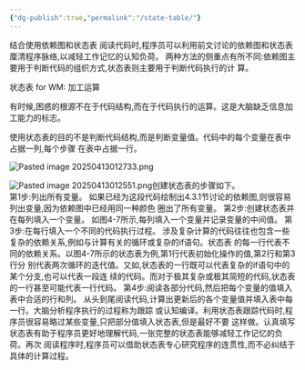 ```yaml
---
{"dg-publish":true,"permalink":"/state-table/"}
---
```



结合使用依赖图和状态表 阅读代码时,程序员可以利用前文讨论的依赖图和状态表厘清程序脉络,以减轻工作记忆的认知负荷。  两种方法的侧重点有所不同:依赖图主要用于判断代码的组织方式,状态表则主要用于判断代码执行的计  算。

状态表 for WM: 加工运算

有时候,困惑的根源不在于代码结构,而在于代码执行的运算。这是大脑缺乏信息加工能力的标志。


使用状态表的目的不是判断代码结构,而是判断变量值。代码中的每个变量在表中占据一列,每个步骤  在表中占据一行。

![Pasted image 20250413012733.png](/img/user/Pasted%20image%2020250413012733.png)

![Pasted image 20250413012551.png](/img/user/Pasted%20image%2020250413012551.png)创建状态表的步骤如下。  
第1步:列出所有变量。  如果已经为这段代码绘制出4.3.1节讨论的依赖图,则很容易列出变量,因为依赖图中已经用同一种颜色  圈出了所有变量。  第2步:创建状态表并在每列填入一个变量。  如图4-7所示,每列填入一个变量并记录变量的中间值。  第3步:在每行填入一个不同的代码执行过程。 涉及复杂计算的代码往往也包含一些复杂的依赖关系,例如与计算有关的循环或复杂的if语句。状态表  的每一行代表不同的依赖关系。以图4-7所示的状态表为例,第1行代表初始化操作的值,第2行和第3行分  别代表两次循环的迭代值。又如,状态表的一行既可以代表复杂的if语句中的某个分支,也可以代表一段连  续的代码。而对于极其复杂或极其简短的代码,状态表的一行甚至可能代表一行代码。  第4步:阅读各部分代码,然后把每个变量的值填入表中合适的行和列。  从头到尾阅读代码,计算出更新后的各个变量值并填入表中每一行。大脑分析程序执行的过程称为跟踪  或认知编译。利用状态表跟踪代码时,程序员很容易略过某些变量,只把部分值填入状态表,但是最好不要  这样做。认真填写状态表有助于程序员更好地理解代码,一张完整的状态表能够减轻工作记忆的负荷。再次  阅读程序时,程序员可以借助状态表专心研究程序的连贯性,而不必纠结于具体的计算过程。